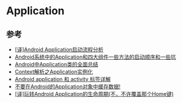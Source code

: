 # Application


## 参考

* [\[译\]Android Application启动流程分析](http://www.jianshu.com/p/a5532ecc8377)
* [ Android系统中的Application和四大组件一些方法的启动顺序和一些坑](http://blog.csdn.net/long117long/article/details/66477562)
* [Android中Application类的全面总结](http://www.jianshu.com/p/8cf17551da65)
* [Context解析之Application实例化](http://www.jianshu.com/p/8bf42ea69d18)
* [Android application 和 activity 标签详解](http://www.jianshu.com/p/b1ff3ca15f08)
* [不要在Android的Application对象中缓存数据!](http://www.jianshu.com/p/83f0046bc310)
* [\[译\]玩转Android Application的生命周期(不，不许覆盖那个Home键)](http://www.jianshu.com/p/11654f7f0c4a)



